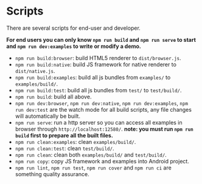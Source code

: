 # Scripts

There are several scripts for end-user and developer.

**For end users you can only know `npm run build` and `npm run serve` to start and `npm run dev:examples` to write or modify a demo.**

* `npm run build:browser`: build HTML5 renderer to `dist/browser.js`.
* `npm run build:native`: build JS framework for native renderer to `dist/native.js`.
* `npm run build:examples`: build all js bundles from `examples/` to `examples/build/`.
* `npm run build:test`: build all js bundles from `test/` to `test/build/`.
* `npm run build`: build all above.
* `npm run dev:browser`, `npm run dev:native`, `npm run dev:examples`, `npm run dev:test` are the watch mode for all build scripts, any file changes will automatically be built.
* `npm run serve`: run a http server so you can access all examples in browser through `http://localhost:12580/`. **note: you must run `npm run build` first to prepare all the built files.**
* `npm run clean:examples`: clean `examples/build/`.
* `npm run clean:test`: clean `test/build/`.
* `npm run clean`: clean both `examples/build/` and `test/build/`.
* `npm run copy`: copy JS framework and examples into Android project.
* `npm run lint`, `npm run test`, `npm run cover` and `npm run ci` are something quality assurance.
